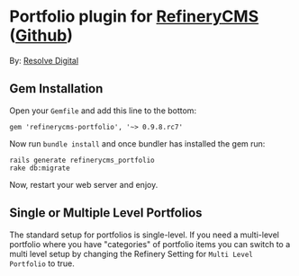 # Portfolio plugin for [RefineryCMS](http://www.refinerycms.com) ([Github](http://github.com/resolve/refinerycms))

By: [Resolve Digital](http://www.resolvedigital.com)

## Gem Installation

Open your ``Gemfile`` and add this line to the bottom:

    gem 'refinerycms-portfolio', '~> 0.9.8.rc7'

Now run ``bundle install`` and once bundler has installed the gem run:

    rails generate refinerycms_portfolio
    rake db:migrate

Now, restart your web server and enjoy.

## Single or Multiple Level Portfolios

The standard setup for portfolios is single-level.
If you need a multi-level portfolio where you have "categories" of portfolio
items you can switch to a multi level setup by changing the Refinery Setting for
``Multi Level Portfolio`` to true.